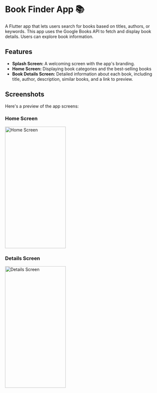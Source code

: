 
# Book Finder App 📚

A Flutter app that lets users search for books based on titles, authors, or keywords. This app uses the Google Books API to fetch and display book details. Users can explore book information.

## Features
- **Splash Screen:** A welcoming screen with the app's branding.
- **Home Screen:** Displaying book categories and the best-selling books 
- **Book Details Screen:** Detailed information about each book, including title, author, description, similar books, and a link to preview.

## Screenshots
Here's a preview of the app screens:


### Home Screen
<img src="screenshots/home.png" alt="Home Screen" width="200" height="400">

### Details Screen
<img src="screenshots/details.png" alt="Details Screen" width="200" height="400">
